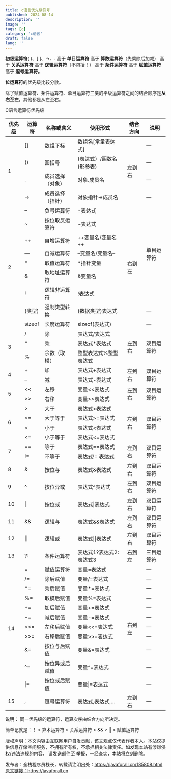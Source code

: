 ```yaml
---
title: c语言优先级符号
published: 2024-08-14
description: ''
image: ''
tags: [c]
category: 'c语言'
draft: false 
lang: ''
---
```





**初级运算符**( )、[ ]、->、.  高于  **单目运算符**  高于  **算数运算符**（先乘除后加减）  高于  **关系运算符**  高于  **逻辑运算符**（不包括！）  高于  **条件运算符**  高于  **赋值运算符**  高于  **逗号运算符。**

**位运算符**的优先级比较分散。

除了赋值运算符、条件运算符、单目运算符三类的平级运算符之间的结合顺序是**从右至左**，其他都是从左至右。

C语言运算符优先级



<table>
  <thead>
    <tr>
      <th>优先级</th>
      <th>运算符</th>
      <th>名称或含义</th>
      <th>使用形式</th>
      <th>结合方向</th>
      <th>说明</th>
    </tr>
  </thead>
  <tbody>
    <tr>
      <td rowspan="4">1</td>
      <td>[]</td>
      <td>数组下标</td>
      <td>数组名[常量表达式]</td>
      <td rowspan="4">左到右</td>
      <td>—</td>
    </tr>
    <tr>
      <td>()</td>
      <td>圆括号</td>
      <td>(表达式）/函数名(形参表)</td>
      <td>—</td>
    </tr>
    <tr>
      <td>.</td>
      <td>成员选择（对象）</td>
      <td>对象.成员名</td>
      <td>—</td>
    </tr>
    <tr>
      <td>-></td>
      <td>成员选择（指针）</td>
      <td>对象指针->成员名</td>
      <td>—</td>
    </tr>
    <tr>
      <td rowspan="9">2</td>
      <td>–</td>
      <td>负号运算符</td>
      <td>-表达式</td>
      <td rowspan="9">右到左</td>
      <td rowspan="7">单目运算符</td>
    </tr>
    <tr>
      <td>~</td>
      <td>按位取反运算符</td>
      <td>~表达式</td>
    </tr>
    <tr>
      <td>++</td>
      <td>自增运算符</td>
      <td>++变量名/变量名++</td>
    </tr>
    <tr>
      <td>—</td>
      <td>自减运算符</td>
      <td>–变量名/变量名–</td>
    </tr>
    <tr>
      <td>*</td>
      <td>取值运算符</td>
      <td>*指针变量</td>
    </tr>
    <tr>
      <td>&</td>
      <td>取地址运算符</td>
      <td>&变量名</td>
    </tr>
    <tr>
      <td>!</td>
      <td>逻辑非运算符</td>
      <td>!表达式</td>
    </tr>
    <tr>
      <td>(类型)</td>
      <td>强制类型转换</td>
      <td>(数据类型)表达式</td>
      <td>—</td>
    </tr>
    <tr>
      <td>sizeof</td>
      <td>长度运算符</td>
      <td>sizeof(表达式)</td>
      <td>—</td>
    </tr>
    <tr>
      <td rowspan="3">3</td>
      <td>/</td>
      <td>除</td>
      <td>表达式/表达式</td>
      <td rowspan="3">左到右</td>
      <td rowspan="3">双目运算符</td>
    </tr>
    <tr>
      <td>*</td>
      <td>乘</td>
      <td>表达式*表达式</td>
    </tr>
    <tr>
      <td>%</td>
      <td>余数（取模）</td>
      <td>整型表达式%整型表达式</td>
    </tr>
    <tr>
      <td rowspan="2">4</td>
      <td>+</td>
      <td>加</td>
      <td>表达式+表达式</td>
      <td rowspan="2">左到右</td>
      <td rowspan="2">双目运算符</td>
    </tr>
    <tr>
      <td>–</td>
      <td>减</td>
      <td>表达式-表达式</td>
    </tr>
    <tr>
      <td rowspan="2">5</td>
      <td><<</td>
      <td>左移</td>
      <td>变量<<表达式</td>
      <td rowspan="2">左到右</td>
      <td rowspan="2">双目运算符</td>
    </tr>
    <tr>
      <td>>></td>
      <td>右移</td>
      <td>变量>>表达式</td>
    </tr>
    <tr>
      <td rowspan="4">6</td>
      <td>></td>
      <td>大于</td>
      <td>表达式>表达式</td>
      <td rowspan="4">左到右</td>
      <td rowspan="4">双目运算符</td>
    </tr>
    <tr>
      <td>>=</td>
      <td>大于等于</td>
      <td>表达式>=表达式</td>
    </tr>
    <tr>
      <td><</td>
      <td>小于</td>
      <td>表达式<表达式</td>
    </tr>
    <tr>
      <td><=</td>
      <td>小于等于</td>
      <td>表达式<=表达式</td>
    </tr>
    <tr>
      <td rowspan="2">7</td>
      <td>==</td>
      <td>等于</td>
      <td>表达式==表达式</td>
      <td rowspan="2">左到右</td>
      <td rowspan="2">双目运算符</td>
    </tr>
    <tr>
      <td>!=</td>
      <td>不等于</td>
      <td>表达式!= 表达式</td>
    </tr>
    <tr>
      <td>8</td>
      <td>&</td>
      <td>按位与</td>
      <td>表达式&表达式</td>
      <td>左到右</td>
      <td>双目运算符</td>
    </tr>
    <tr>
      <td>9</td>
      <td>^</td>
      <td>按位异或</td>
      <td>表达式^表达式</td>
      <td>左到右</td>
      <td>双目运算符</td>
    </tr>
    <tr>
      <td>10</td>
      <td>|</td>
      <td>按位或</td>
      <td>表达式|表达式</td>
      <td>左到右</td>
      <td>双目运算符</td>
    </tr>
    <tr>
      <td>11</td>
      <td>&&</td>
      <td>逻辑与</td>
      <td>表达式&&表达式</td>
      <td>左到右</td>
      <td>双目运算符</td>
    </tr>
    <tr>
      <td>12</td>
      <td>||</td>
      <td>逻辑或</td>
      <td>表达式||表达式</td>
      <td>左到右</td>
      <td>双目运算符</td>
    </tr>
    <tr>
      <td>13</td>
      <td>?:</td>
      <td>条件运算符</td>
      <td>表达式1?表达式2: 表达式3</td>
      <td>右到左</td>
      <td>三目运算符</td>
    </tr>
    <tr>
      <td rowspan="11">14</td>
      <td>=</td>
      <td>赋值运算符</td>
      <td>变量=表达式</td>
      <td rowspan="11">右到左</td>
      <td>—</td>
    </tr>
    <tr>
      <td>/=</td>
      <td>除后赋值</td>
      <td>变量/=表达式</td>
      <td>—</td>
    </tr>
    <tr>
      <td>*=</td>
      <td>乘后赋值</td>
      <td>变量*=表达式</td>
      <td>—</td>
    </tr>
    <tr>
      <td>%=</td>
      <td>取模后赋值</td>
      <td>变量%=表达式</td>
      <td>—</td>
    </tr>
    <tr>
      <td>+=</td>
      <td>加后赋值</td>
      <td>变量+=表达式</td>
      <td>—</td>
    </tr>
    <tr>
      <td>-=</td>
      <td>减后赋值</td>
      <td>变量-=表达式</td>
      <td>—</td>
    </tr>
    <tr>
      <td><<=</td>
      <td>左移后赋值</td>
      <td>变量<<=表达式</td>
      <td>—</td>
    </tr>
    <tr>
      <td>>>=</td>
      <td>右移后赋值</td>
      <td>变量>>=表达式</td>
      <td>—</td>
    </tr>
    <tr>
      <td>&=</td>
      <td>按位与后赋值</td>
      <td>变量&=表达式</td>
      <td>—</td>
    </tr>
    <tr>
      <td>^=</td>
      <td>按位异或后赋值</td>
      <td>变量^=表达式</td>
      <td>—</td>
    </tr>
    <tr>
      <td>|=</td>
      <td>按位或后赋值</td>
      <td>变量|=表达式</td>
      <td>—</td>
    </tr>
    <tr>
      <td>15</td>
      <td>,</td>
      <td>逗号运算符</td>
      <td>表达式,表达式,…</td>
      <td>左到右</td>
      <td>—</td>
    </tr>
  </tbody>
</table>





说明： 同一优先级的运算符，运算次序由结合方向所决定。

简单记就是：！ > 算术运算符 > 关系运算符 > && > || > 赋值运算符

版权声明：本文内容由互联网用户自发贡献，该文观点仅代表作者本人。本站仅提供信息存储空间服务，不拥有所有权，不承担相关法律责任。如发现本站有涉嫌侵权/违法违规的内容， 请发送邮件至 举报，一经查实，本站将立刻删除。 

发布者：全栈程序员栈长，转载请注明出处：https://javaforall.cn/185808.html原文链接：https://javaforall.cn



